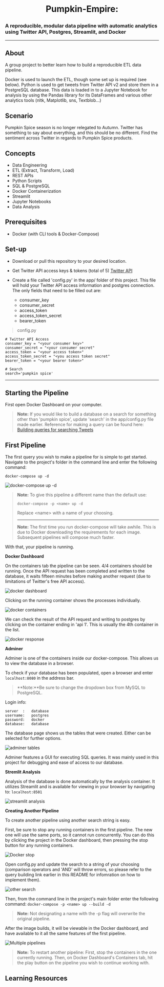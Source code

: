# <p align="center">Pumpkin-Empire:</p>
### A reproducible, modular data pipeline with automatic analytics using Twitter API, Postgres, Streamlit, and Docker
***

## About

A group project to better learn how to build a reproducible ETL data pipeline.

Docker is used to launch the ETL, though some set up is required (see below). Python is used to get tweets from Twitter API v2 and store them in a PostgreSQL database. This data is loaded in to a Jupyter Notebook for analysis by using the Pandas library for its DataFrames and various other analytics tools (nltk, Matplotlib, sns, Textblob...)


## Scenario
Pumpkin Spice season is no longer relegated to Autumn. Twitter has something to say about everything, and this should be no different. Find the sentiment across Twitter in regards to Pumpkin Spice products.

## Concepts
- Data Engineering
- ETL (Extract, Transform, Load)
- REST APIs
- Python Scripts
- SQL & PostgreSQL
- Docker Containerization
- Streamlit
- Jupyter Notebooks
- Data Analysis

## Prerequisites
- Docker (with CLI tools & Docker-Compose)

## Set-up
-  Download or pull this repository to your desired location.
-  Get Twitter API access keys & tokens (total of 5) [Twitter API](https://developer.twitter.com/en/docs/twitter-api/getting-started/getting-access-to-the-twitter-api)
- Create a file called 'config.py' in the app/ folder of this project. This file will hold your Twitter API access information and postgres connection. The only fields that need to be filled out are: 

	- consumer\_key
	- consumer\_secret 
	- access\_token 
	- access\_token\_secret 
	- bearer\_token

	

>config.py

```
# Twitter API Access
consumer_key = "<your consumer key>"
consumer_secret = "<your consumer secret"
access_token = "<your access token>"
access_token_secret = "<you access token secret"
bearer_token = "<your bearer token>"

# Search
search='pumpkin spice'
```


***
## Starting the Pipeline

First open Docker Dashboard on your computer. 


> **Note:** If you would like to build a database on a search for something other than 'pumpkin spice', update 'search' in the app/config.py file made earlier. Reference for making a query can be found here:
> [Building queries for searching Tweets](https://developer.twitter.com/en/docs/twitter-api/tweets/search/integrate/build-a-query)

**First Pipeline**
---

The first query you wish to make a pipeline for is simple to get started. Navigate to the project's folder in the command line and enter the following command:

```
docker-compose up -d
```
![docker-compose up -d](/static/initialcompose.png)

> **Note:** To give this pipeline a different name than the default use:
>
>```
>docker-compose -p <name> up -d
>```
>
>Replace \<name> with a name of your choosing.
>
>***
>
> **Note:** The first time you run docker-compose will take awhile. This is due to Docker downloading the requirements for each image. Subsequent pipelines will compose much faster.

With that, your pipeline is running. 

**Docker Dashboard**

On the containers tab the pipeline can be seen. 4/4 containers should be running. Once the API request has been completed and written to the database, it waits fifteen minutes before making another request (due to limitations of Twitter's free API access).

![docker dashboard](/static/dockerdashboard.png)

Clicking on the running container shows the processes individually.

![docker containers](/static/dockercontainers.png)

We can check the result of the API request and writing to postgres by clicking on the container ending in 'api 1'. This is usually the 4th container in the list.

![docker response](/static/dockerresponse.png)

**Adminer**

Adminer is one of the containers inside our docker-compose. This allows us to view the database in a browser. 

To check if your database has been populated, open a browser and enter ```localhost:8080``` in the address bar.

> **Note:**Be sure to change the dropdown box from MySQL to PostgreSQL.

Login info:

```
server  : 	database
username: 	postgres
password: 	docker
database: 	database

```

The database page shows us the tables that were created. Either can be selected for further options.

![adminer tables](/static/adminertables.png)

Adminer features a GUI for executing SQL queries. It was mainly used in this project for debugging and ease of access to our database.

**Stremlit Analysis**

Analysis of the database is done automatically by the analysis container. It utilizes Streamlit and is available for viewing in your browser by navigating to:  ```localhost:8501```

![streamlit analysis](/static/streamlit.png)


**Creating Another Pipeline**


To create another pipeline using another search string is easy.

First, be sure to stop any running containers in the first pipeline. The new one will use the same ports, so it cannot run concurrently. You can do this by clicking the project in the Docker dashboard, then pressing the stop button for any running containers.

![Docker stop](/static/dockerstop.png)

Open config.py and update the search to a string of your choosing (comparison operators and 'AND' will throw errors, so please refer to the query building link earlier in this README for infomration on how to implement them).

![other search](/static/othersearch.png)

Then, from the command line in the project's main folder enter the following command: 
```docker-compose -p <name> up --build -d```

> **Note:** Not designating a name with the -p flag will overwrite the original pipeline.


After the image builds, it will be viewable in the Docker dashboard, and have available to it all the same features of the first pipeline.

![Multiple pipelines](/static/multiplepipelines.png)

> **Note:** To restart another pipeline: First, stop the containers in the one currently running. Then, on Docker Dashboard's Containers tab, hit the play button on the pipeline you wish to continue working with.

## Learning Resources

